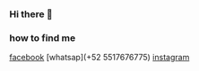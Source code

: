 ### Hi there 👋

### how to find me
  [facebook](https://www.facebook.com/leo.carri.58)
  [whatsap](+52 5517676775)
  [instagram](https://www.instagram.com/leo_carrillo_m/?hl=es)
<!--

I am an Computer engineer who likes the research in Artificial Intelligence, actually i am working in a proyect of classifier of solid waste for my TESIS.

- 🔭 I’m currently working on a project of web development for a social group of my community
- 👯 I’m looking to collaborate on a programming research company
- 💬 Ask me about questions of matimatics and programing languages like java, python, c, c++, and another tools like tensorflow and keras

-->
